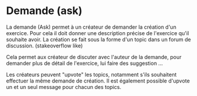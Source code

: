 # Demande (ask)

La demande (Ask) permet à un créateur de demander la création d'un exercice. Pour cela il doit donner une description précise de l'exercice qu'il souhaite avoir. La création se fait sous la forme d'un topic dans un forum de discussion. (stakeoverflow like)

Cela permet aux créateur de discuter avec l'auteur de la demande, pour demander plus de détail de l'exercice, lui faire des suggestion ...

Les créateurs peuvent "upvote" les topics, notamment s'ils souhaitent effectuer la même demande de création. Il est également possible d'upvote un et un seul message pour chacun des topics.

<!---
Author : Hugo
Validator :
-->
